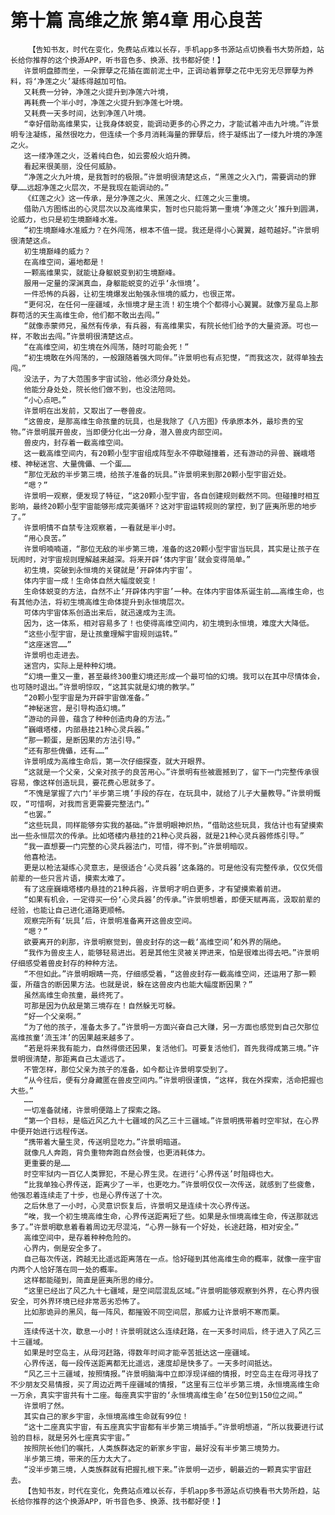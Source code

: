 # 第十篇 高维之旅 第4章 用心良苦
        【告知书友，时代在变化，免费站点难以长存，手机app多书源站点切换看书大势所趋，站长给你推荐的这个换源APP，听书音色多、换源、找书都好使！】
       许景明盘膝而坐，一朵罪孽之花插在面前泥土中，正调动着罪孽之花中无穷无尽罪孽为养料，将‘净莲之火’凝练得越加可怕。
       又耗费一分钟，净莲之火提升到净莲六叶境，
       再耗费一个半小时，净莲之火提升到净莲七叶境。
       又耗费一天多时间，达到净莲八叶境。
       “幸好借助高维果实，让我身体蜕变，能调动更多的心界之力，才能试着冲击九叶境。”许景明专注凝练，虽然很吃力，但连续一个多月消耗海量的罪孽后，终于凝练出了一缕九叶境的净莲之火。
       这一缕净莲之火，泛着纯白色，如云雾般火焰升腾。
       看起来很美丽，没任何威胁。
       “净莲之火九叶境，是我暂时的极限。”许景明很清楚这点，“黑莲之火入门，需要调动的罪孽……远超净莲之火层次，不是我现在能调动的。”
       《红莲之火》这一传承，是分净莲之火、黑莲之火、红莲之火三重境。
       借助八方图练出的心灵层次以及高维果实，暂时也只能将第一重境‘净莲之火’推升到圆满，论威力，也只是初生境巅峰水准。
       “初生境巅峰水准威力？在外闯荡，根本不值一提。我还是得小心翼翼，越苟越好。”许景明很清楚这点。
       初生境巅峰的威力？
       在高维空间，遍地都是！
       一颗高维果实，就能让身躯蜕变到初生境巅峰。
       服用一定量的深渊真血，身躯能蜕变的近乎‘永恒境’。
       一件恐怖的兵器，让初生境爆发出勉强永恒境的威力，也很正常。
       “更何况，在任何一座疆域，永恒境才是主流！初生境个个都得小心翼翼。就像万星岛上那群苟活的天生高维生命，他们都不敢出去闯。”
       “就像赤蒙师兄，虽然有传承，有兵器，有高维果实，有院长他们给予的大量资源。可也一样，不敢出去闯。”许景明很清楚这点。
       “在高维空间，初生境在外闯荡，随时可能会死！”
       “初生境敢在外闯荡的，一般跟随着强大同伴。”许景明也有点犯憷，“而我这次，就得单独去闯。”
       没法子，为了大范围多宇宙试验，他必须分身处处。
       他能分身处处，院长他们做不到，也没法陪同。
       “小心点吧。”
       许景明在出发前，又取出了一卷兽皮。
       “这兽皮，是那高维生命孩童的玩具，也是我除了《八方图》传承原本外，最珍贵的宝物。”许景明展开兽皮，当即便分化出一分身，潜入兽皮内部空间。
       兽皮内，封存着一截高维空间。
       这一截高维空间内，有20颗小型宇宙组成阵型永不停歇碰撞着，还有游动的异兽、巍峨塔楼、神秘迷宫、大量傀儡、一个蛋……
       “那位无敌的半步第三境，给孩子准备的玩具。”许景明来到那20颗小型宇宙近处。
       “嗯？”
       许景明一观察，便发现了特征，“这20颗小型宇宙，各自创建规则截然不同。但碰撞时相互影响，最终20颗小型宇宙能够形成完美循环？这对宇宙运转规则的掌控，到了匪夷所思的地步了。”
       许景明情不自禁专注观察着，一看就是半小时。
       “用心良苦。”
       许景明喃喃道，“那位无敌的半步第三境，准备的这20颗小型宇宙当玩具，其实是让孩子在玩闹时，对宇宙规则理解越来越深。将来开辟‘体内宇宙’就会变得简单。”
       初生境，突破到永恒境的关键就是‘开辟体内宇宙’。
       体内宇宙一成！生命体自然大幅度蜕变！
       生命体蜕变的方法，自然不止‘开辟体内宇宙’一种。在体内宇宙体系诞生前……高维生命，也有其他办法，将初生境高维生命体提升到永恒境层次。
       可体内宇宙体系创造出来后，就迅速成为主流。
       因为，这一体系，相对容易多了！也使得高维空间内，初生境到永恒境，难度大大降低。
       “这些小型宇宙，是让孩童理解宇宙规则运转。”
       “这座迷宫……”
       许景明也走进去。
       迷宫内，实际上是种种幻境。
       “幻境一重又一重，甚至最终300重幻境还形成一个最可怕的幻境。我可以在其中尽情体会，也可随时退出。”许景明惊叹，“这其实就是幻境的教学。”
       “20颗小型宇宙是为开辟宇宙做准备。”
       “神秘迷宫，是引导构造幻境。”
       “游动的异兽，蕴含了种种创造肉身的方法。”
       “巍峨塔楼，内部悬挂21种心灵兵器。”
       “那一颗蛋，是断因果的方法引导。”
       “还有那些傀儡，还有……”
       许景明成为高维生命后，第一次仔细探查，就大开眼界。
       “这就是一个父亲，父亲对孩子的良苦用心。”许景明有些被震撼到了，留下一门完整传承很容易，像这样创造玩具，要花费心思就多了。
       “不愧是掌握了六门‘半步第三境’手段的存在，在玩具中，就给了儿子大量教导。”许景明慨叹，“可惜啊，对我而言更需要完整法门。”
       “也罢。”
       “这些玩具，同样能够夯实我的基础。”许景明眼神炽热，“借助这些玩具，我估计也有望摸索出一些永恒层次的传承。比如塔楼内悬挂的21种心灵兵器，就是21种心灵兵器修炼引导。”
       “我一直想要一门完整的心灵兵器法门，可惜，得不到。”许景明暗叹。
       他喜枪法。
       更是以枪法凝练心灵意志，是很适合‘心灵兵器’这条路的。可是他没有完整传承，仅仅凭借前辈的一些只言片语，摸索太难了。
       有了这座巍峨塔楼内悬挂的21种兵器，许景明才明白更多，才有望摸索着前进。
       “如果有机会，一定得买一份‘心灵兵器’的传承。”许景明想着，即便天赋再高，汲取前辈的经验，也能让自己进化道路更顺畅。
       观察完所有‘玩具’后，许景明准备离开这兽皮空间。
       “嗯？”
       欲要离开的刹那，许景明察觉到，兽皮封存的这一截‘高维空间’和外界的隔绝。
       “我作为兽皮主人，能够轻易进出。若是其他生灵被关押进来，怕是很难出得去吧。”许景明仔细感受着兽皮封存的种种方法。
       “不但如此。”许景明眼睛一亮，仔细感受着，“这兽皮封存一截高维空间，还运用了那一颗蛋，所蕴含的断因果方法。也就是说，躲在这兽皮内也能大幅度断因果？”
       虽然高维生命孩童，最终死了。
       可那是因为仇敌是第三境存在！自然躲无可躲。
       “好一个父亲啊。”
       “为了他的孩子，准备太多了。”许景明一方面兴奋自己大赚，另一方面也感觉到自己欠那位高维孩童‘流玉沣’的因果越来越多了。
       “若是将来我有能力，自然得偿还因果，复活他们。可要复活他们，首先我得成第三境。”许景明很清楚，那距离自己太遥远了。
       不管怎样，那位父亲为孩子的准备，如今都让许景明享受到了。
       “从今往后，便有分身藏匿在兽皮空间内。”许景明很谨慎，“这样，我在外探索，活命把握也大些。”
       ……
       一切准备就绪，许景明便踏上了探索之路。
       “第一个目标，是临近风乙九十七疆域的风乙三十三疆域。”许景明携带着时空牢狱，在心界中便开始进行远程传送。
       “携带着大量生灵，传送明显吃力。”许景明暗道。
       就像凡人奔跑，背负重物奔跑自然会慢，也更消耗体力。
       更重要的是……
       时空牢狱内一百亿人类罪犯，不是心界生灵。在进行‘心界传送’时阻碍也大。
       “比我单独心界传送，距离少了一半，也更吃力。”许景明仅仅一次传送，就感到了些疲惫，他强忍着连续走了十步，也是心界传送了十次。
       之后休息了一小时，心灵意识恢复后，许景明又是连续十次心界传送。
       “唉，我一个初生境高维生命，心界传送距离短了些。如果是永恒境高维生命，传送那就远多了。”许景明歇息着看着周边无尽混沌，“心界一脉有一个好处，长途赶路，相对安全。”
       高维空间中，是存着种种危险的。
       心界内，倒是安全多了。
       自己每次传送，跨越无比遥远距离落在一点。恰好碰到其他高维生命的概率，就像一座宇宙内两个人恰好落在同一处的概率。
       这样都能碰到，简直是匪夷所思的缘分。
       “这里已经出了风乙九十七疆域，是空间层混乱区域。”许景明能够观察到外界，在心界内很安全，可外界环境已经非常恶劣恐怖了。
       比如那诡异的黑风，每一阵风，都摧毁不同空间层，那威力让许景明不寒而栗。
       ……
       连续传送十次，歇息一小时！许景明就这么连续赶路，在一天多时间后，终于进入了风乙三十三疆域。
       如果是时空岛主，从母河赶路，得数年时间才能辛苦抵达这一座疆域。
       心界传送，每一段传送距离都无比遥远，速度却是快多了。一天多时间抵达。
       “风乙三十三疆域，按照情报。”许景明脑海中立即浮现详细的情报，时空岛主在母河寻找了不少朋友交易情报，买了周边近两千座疆域的情报，“这里有三位半步第三境，永恒境高维生命一万余，真实宇宙共有十二座。每座真实宇宙的‘永恒境高维生命’在50位到150位之间。”
       许景明了然。
       其实自己的家乡宇宙，永恒境高维生命就有99位！
       “这十二座真实宇宙，有五座真实宇宙都有半步第三境插手。”许景明想道，“所以我要进行试验的目标，就是另外七座真实宇宙。”
       按照院长他们的嘱托，人类族群选定的新家乡宇宙，最好没有半步第三境势力。
       半步第三境，带来的压力太大了。
       “没半步第三境，人类族群就有把握扎根下来。”许景明一迈步，朝最近的一颗真实宇宙赶去。
       【告知书友，时代在变化，免费站点难以长存，手机app多书源站点切换看书大势所趋，站长给你推荐的这个换源APP，听书音色多、换源、找书都好使！】